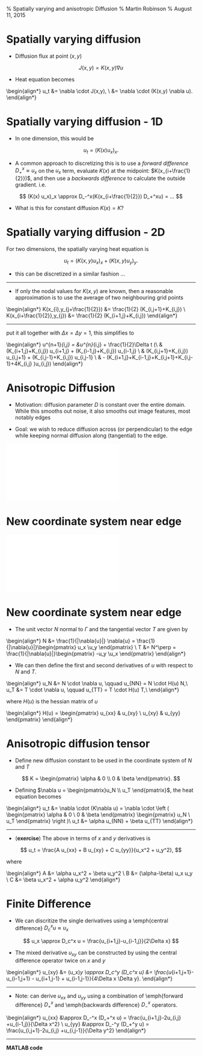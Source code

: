 % Spatially varying and anisotropic Diffusion
% Martin Robinson
% August 11, 2015

# Spatially varying diffusion

- Diffusion flux at point $(x,y)$

$$
J(x,y) = K(x,y)\nabla u
$$

- Heat equation becomes

\begin{align*}
u_t &= \nabla \cdot J(x,y), \\
&= \nabla \cdot (K(x,y) \nabla u).
\end{align*}

# Spatially varying diffusion - 1D

- In one dimension, this would be

$$
u_t = (K(x) u_x)_x.
$$

- A common approach to discretizing this is to use a *forward difference* $D_+^x 
  \approx u_x$ on the $u_x$ term, evaluate $K(x)$ at the midpoint: 
  $K(x_{i+\frac{1}{2}})$, and then use a *backwards difference* to calculate the 
  outside gradient. i.e.

$$
(K(x) u_x)_x \approx D_-^x(K(x_{i+\frac{1}{2}}) D_+^xu) = ...
$$

- What is this for constant diffusion $K(x)=K$?

# Spatially varying diffusion - 2D

For two dimensions, the spatially varying heat equation is

$$
u_t = (K(x,y) u_x)_x + (K(x,y) u_y)_y.
$$

- this can be discretized in a similar fashion ...

----------------------------------

- If only the nodal values for $K(x,y)$ are known, then a reasonable 
  approximation is to use the average of two neighbouring grid points

\begin{align*}
K(x_{i},y_{j+\frac{1}{2}}) &= \frac{1}{2} (K_{i,j+1}+K_{i,j}) \\
K(x_{i+\frac{1}{2}},y_{j}) &= \frac{1}{2} (K_{i+1,j}+K_{i,j})
\end{align*}


------------------------------------

put it all together with $\Delta x = \Delta y = 1$, this simplifies to

\begin{align*}
u^{n+1}_{i,j} = &u^{n}_{i,j} + \frac{1}{2}\Delta t (\\
& (K_{i+1,j}+K_{i,j}) u_{i+1,j}  + (K_{i-1,j}+K_{i,j}) u_{i-1,j} \\
& (K_{i,j+1}+K_{i,j}) u_{i,j+1}  + (K_{i,j-1}+K_{i,j}) u_{i,j-1} \\
& - (K_{i+1,j}+K_{i-1,j}+K_{i,j+1}+K_{i,j-1}+4K_{i,j} )u_{i,j})
\end{align*}


# Anisotropic Diffusion

- Motivation: diffusion parameter $D$ is constant over the entire domain. While 
  this smooths out noise, it also smooths out image features, most notably edges 

- Goal: we wish to reduce diffusion across (or perpendicular) to the edge while 
  keeping normal diffusion along (tangential) to the edge. 
 
![](images/squares_noise.pdf)


# New coordinate system near edge

![vector $N$ is normal to the edge and $T$ is 
tangential](images/tangent_and_normal_directions.pdf)
 
# New coordinate system near edge

- The unit vector $N$ normal to $\Gamma$ and the tangential vector $T$ are given 
  by

\begin{align*}
N &= \frac{1}{|\nabla{u}|} \nabla{u} = \frac{1}{|\nabla{u}|}\begin{pmatrix} u_x \\u_y \end{pmatrix} \\
T &= N^\perp = \frac{1}{|\nabla{u}|}\begin{pmatrix} -u_y \\u_x \end{pmatrix}
\end{align*}

- We can then define the first and second derivatives of $u$ with respect
to $N$ and $T$.

\begin{align*}
u_N &= N \cdot \nabla u, \qquad u_{NN} = N \cdot H(u) N,\\
u_T &= T \cdot \nabla u, \qquad u_{TT} = T \cdot H(u) T,\\
\end{align*}

where $H(u)$ is the hessian matrix of $u$

\begin{align*}
H(u) = \begin{pmatrix} u_{xx} & u_{xy} \\ u_{xy} & u_{yy} \end{pmatrix}
\end{align*}


# Anisotropic diffusion tensor

- Define new diffusion constant to be used in the coordinate system of $N$ and 
  $T$

$$
K = \begin{pmatrix} \alpha & 0 \\ 0 & \beta \end{pmatrix}.
$$

- Defining $\nabla u = \begin{pmatrix}u_N \\ u_T \end{pmatrix}$, the heat 
  equation becomes

\begin{align*}
u_t &= \nabla \cdot (K\nabla u) = \nabla \cdot \left ( \begin{pmatrix} \alpha & 0 \\ 0 & \beta \end{pmatrix} \begin{pmatrix} u_N \\ u_T \end{pmatrix} \right )\\ 
u_t &= \alpha u_{NN} + \beta u_{TT}
\end{align*}

------------------------------

- (**exercise**) The above in terms of $x$ and $y$ derivatives is

$$
u_t = \frac{A u_{xx} + B u_{xy} + C u_{yy}}{u_x^2 + u_y^2},
$$

where

\begin{align*}
A &= \alpha u_x^2 + \beta u_y^2 \\
B &= (\alpha-\beta) u_x u_y \\
C &= \beta u_x^2 + \alpha u_y^2
\end{align*}

# Finite Difference

- We can discritize the single derivatives using a \emph{central difference} 
  $D_c^x u \approx u_x$

$$
u_x \approx D_c^x u = \frac{u_{i+1,j}-u_{i-1,j}}{2\Delta x}
$$

- The mixed derivative $u_{xy}$ can be constructed by using the central 
  difference operator twice on $x$ and $y$

\begin{align*}
u_{xy} &= (u_x)_y \approx D_c^y (D_c^x u)
 &= \frac{u_{i+1,j+1}-u_{i-1,j+1} - u_{i+1,j-1} + u_{i-1,j-1}}{4\Delta x \Delta 
 y}.
\end{align*}

----------------------------------

- Note: can derive $u_{xx}$ and $u_{yy}$ using a combination of \emph{forward 
  difference} $D_+^x$ and \emph{backwards difference} $D_-^x$ operators.

\begin{align*}
u_{xx} &\approx D_-^x (D_+^x u) = \frac{u_{i+1,j}-2u_{i,j} +u_{i-1,j}}{\Delta 
x^2} \\
u_{yy} &\approx D_-^y (D_+^y u) = \frac{u_{i,j+1}-2u_{i,j} +u_{i,j-1}}{\Delta 
y^2}
\end{align*}

---------------------------------

**MATLAB code**


